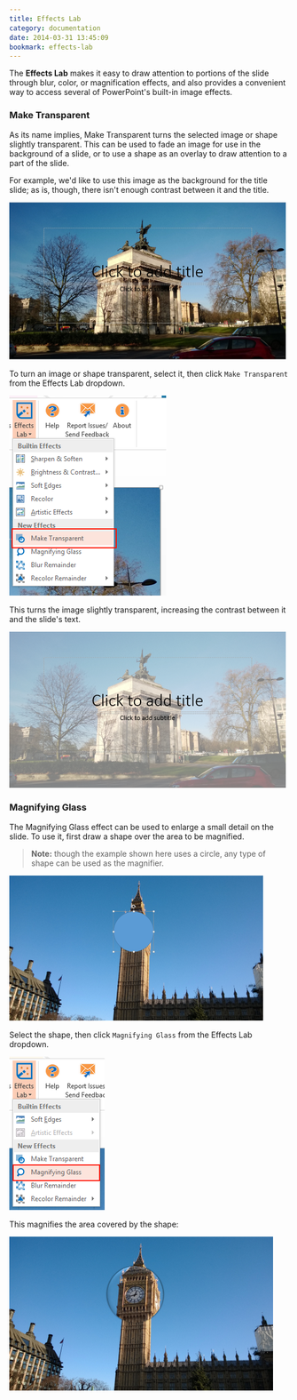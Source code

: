 ```yaml
---
title: Effects Lab
category: documentation
date: 2014-03-31 13:45:09
bookmark: effects-lab
---
```


The **Effects Lab** makes it easy to draw attention to portions of the slide through blur, color, or magnification effects, and also provides a convenient way to access several of PowerPoint's built-in image effects.

### Make Transparent

As its name implies, Make Transparent turns the selected image or shape slightly transparent. This can be used to fade an image for use in the background of a slide, or to use a shape as an overlay to draw attention to a part of the slide.

For example, we'd like to use this image as the background for the title slide; as is, though, there isn't enough contrast between it and the title.

<img class="box-shadow" src="./img/docs/effects-lab-1.png">

To turn an image or shape transparent, select it, then click `Make Transparent` from the Effects Lab dropdown.

<img class="box-shadow" src="./img/docs/effects-lab-2.png">

This turns the image slightly transparent, increasing the contrast between it and the slide's text.

<img class="box-shadow" src="./img/docs/effects-lab-3.png">

### Magnifying Glass

The Magnifying Glass effect can be used to enlarge a small detail on the slide. To use it, first draw a shape over the area to be magnified.

> **Note:** though the example shown here uses a circle, any type of shape can be used as the magnifier.

<img class="box-shadow" src="./img/docs/effects-lab-4.png">

Select the shape, then click `Magnifying Glass` from the Effects Lab dropdown.

<img class="box-shadow" src="./img/docs/effects-lab-5.png">

This magnifies the area covered by the shape:

<img class="box-shadow" src="./img/docs/effects-lab-6.png">

